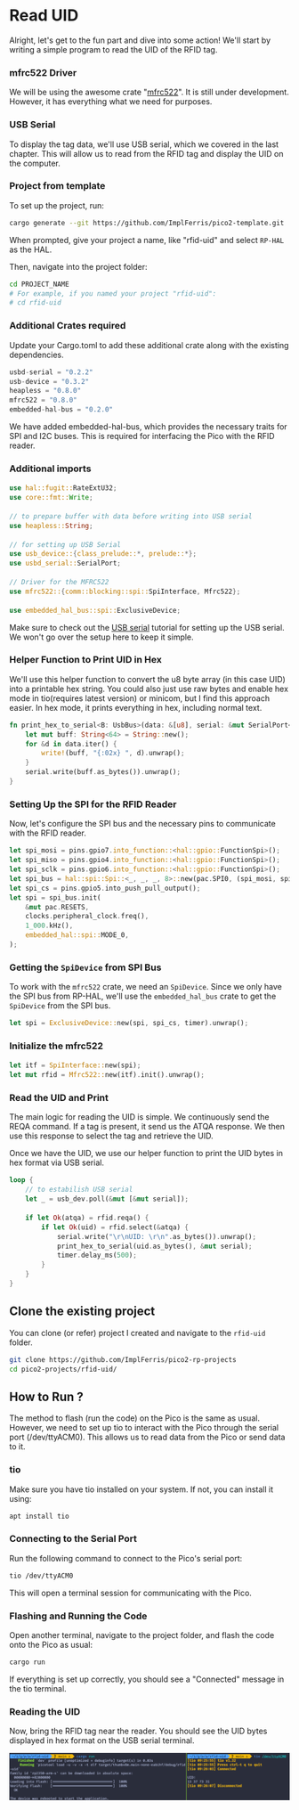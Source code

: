# Read UID

Alright, let's get to the fun part and dive into some action! We'll start by writing a simple program to read the UID of the RFID tag.

### mfrc522 Driver
We will be using the awesome crate  "[mfrc522](https://crates.io/crates/mfrc522)". It is still under development. However, it has everything what we need for purposes.

### USB Serial
To display the tag data, we'll use USB serial, which we covered in the last chapter. This will allow us to read from the RFID tag and display the UID on the computer.

### Project from template

To set up the project, run:
```sh
cargo generate --git https://github.com/ImplFerris/pico2-template.git
```
When prompted, give your project a name, like "rfid-uid" and select `RP-HAL` as the HAL.

Then, navigate into the project folder:
```sh
cd PROJECT_NAME
# For example, if you named your project "rfid-uid":
# cd rfid-uid
```

### Additional Crates required
Update your Cargo.toml to add these additional crate along with the existing dependencies.
```rust
usbd-serial = "0.2.2"
usb-device = "0.3.2"
heapless = "0.8.0"
mfrc522 = "0.8.0"
embedded-hal-bus = "0.2.0"
```
We have added embedded-hal-bus, which provides the necessary traits for SPI and I2C buses. This is required for interfacing the Pico with the RFID reader.


### Additional imports
```rust
use hal::fugit::RateExtU32;
use core::fmt::Write;

// to prepare buffer with data before writing into USB serial
use heapless::String;

// for setting up USB Serial
use usb_device::{class_prelude::*, prelude::*};
use usbd_serial::SerialPort;

// Driver for the MFRC522
use mfrc522::{comm::blocking::spi::SpiInterface, Mfrc522};

use embedded_hal_bus::spi::ExclusiveDevice;
```

Make sure to check out the [USB serial](../usb-serial/action.md) tutorial for setting up the USB serial. We won't go over the setup here to keep it simple.


### Helper Function to Print UID in Hex

We'll use this helper function to convert the u8 byte array (in this case UID) into a printable hex string.  You could also just use raw bytes and enable hex mode in tio(requires latest version) or minicom, but I find this approach easier. In hex mode, it prints everything in hex, including normal text. 

```rust
fn print_hex_to_serial<B: UsbBus>(data: &[u8], serial: &mut SerialPort<B>) {
    let mut buff: String<64> = String::new();
    for &d in data.iter() {
        write!(buff, "{:02x} ", d).unwrap();
    }
    serial.write(buff.as_bytes()).unwrap();
}
```

### Setting Up the SPI for the RFID Reader
Now, let's configure the SPI bus and the necessary pins to communicate with the RFID reader.

```rust
let spi_mosi = pins.gpio7.into_function::<hal::gpio::FunctionSpi>();
let spi_miso = pins.gpio4.into_function::<hal::gpio::FunctionSpi>();
let spi_sclk = pins.gpio6.into_function::<hal::gpio::FunctionSpi>();
let spi_bus = hal::spi::Spi::<_, _, _, 8>::new(pac.SPI0, (spi_mosi, spi_miso, spi_sclk));
let spi_cs = pins.gpio5.into_push_pull_output();
let spi = spi_bus.init(
    &mut pac.RESETS,
    clocks.peripheral_clock.freq(),
    1_000.kHz(),
    embedded_hal::spi::MODE_0,
);
```

### Getting the `SpiDevice` from SPI Bus
To work with the `mfrc522` crate, we need an `SpiDevice`. Since we only have the SPI bus from RP-HAL, we'll use the `embedded_hal_bus` crate to get the `SpiDevice` from the SPI bus.

```rust
let spi = ExclusiveDevice::new(spi, spi_cs, timer).unwrap();
```

### Initialize the mfrc522
```rust
let itf = SpiInterface::new(spi);
let mut rfid = Mfrc522::new(itf).init().unwrap();
```

### Read the UID and Print
The main logic for reading the UID is simple. We continuously send the REQA command. If a tag is present, it send us the ATQA response. We then use this response to select the tag and retrieve the UID.
 
Once we have the UID, we use our helper function to print the UID bytes in hex format via USB serial.

```rust
loop {
    // to estabilish USB serial
    let _ = usb_dev.poll(&mut [&mut serial]);

    if let Ok(atqa) = rfid.reqa() {
        if let Ok(uid) = rfid.select(&atqa) {
            serial.write("\r\nUID: \r\n".as_bytes()).unwrap();
            print_hex_to_serial(uid.as_bytes(), &mut serial);
            timer.delay_ms(500);
        }
    }
}
```


## Clone the existing project
You can clone (or refer) project I created and navigate to the `rfid-uid` folder.

```sh
git clone https://github.com/ImplFerris/pico2-rp-projects
cd pico2-projects/rfid-uid/
```

## How to Run ?
The method to flash (run the code) on the Pico is the same as usual. However, we need to set up tio to interact with the Pico through the serial port (/dev/ttyACM0). This allows us to read data from the Pico or send data to it.

### tio
Make sure you have tio installed on your system. If not, you can install it using:
```sh
apt install tio
```

### Connecting to the Serial Port
Run the following command to connect to the Pico's serial port:

```sh
tio /dev/ttyACM0
```
This will open a terminal session for communicating with the Pico.

### Flashing and Running the Code
Open another terminal, navigate to the project folder, and flash the code onto the Pico as usual:
```sh
cargo run
```
If everything is set up correctly, you should see a "Connected" message in the tio terminal.

### Reading the UID
Now, bring the RFID tag near the reader. You should see the UID bytes displayed in hex format on the USB serial terminal.
 
<img style="display: block; margin: auto;" src="./images/uid-print-to-usb-serial.png"/>

